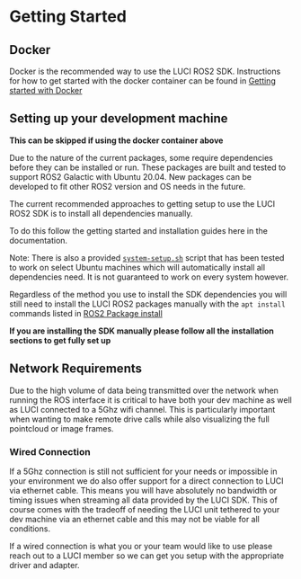 # Getting Started

## Docker

Docker is the recommended way to use the LUCI ROS2 SDK. Instructions for how to get started with the docker container can be found in [Getting started with Docker](./2_docker.md)

## Setting up your development machine

**This can be skipped if using the docker container above**

Due to the nature of the current packages, some require dependencies before they can be installed or run. These packages are built and tested to support ROS2 Galactic with Ubuntu 20.04. New packages can be developed to fit other ROS2 version and OS needs in the future.

The current recommended approaches to getting setup to use the LUCI ROS2 SDK is to install all dependencies manually.

To do this follow the getting started and installation guides here in the documentation.

Note: There is also a provided [`system-setup.sh`](https://github.com/lucimobility/luci-ros2-sdk/blob/main/system-setup.sh) script that has been tested to work on select Ubuntu machines which will automatically install all dependencies need. It is not guaranteed to work on every system however.

Regardless of the method you use to install the SDK dependencies you will still need to install the LUCI ROS2 packages manually with the `apt install` commands listed in [ROS2 Package install](../2_Installation/4_luci-ros2-sdk-install.md)

**If you are installing the SDK manually please follow all the installation sections to get fully set up**

## Network Requirements

Due to the high volume of data being transmitted over the network when running the ROS interface it is critical to have both your dev machine as well as LUCI connected to a 5Ghz wifi channel. This is particularly important when wanting to make remote drive calls while also visualizing the full pointcloud or image frames.

### Wired Connection

If a 5Ghz connection is still not sufficient for your needs or impossible in your environment we do also offer support for a direct connection to LUCI via ethernet cable. This means you will have absolutely no bandwidth or timing issues when streaming all data provided by the LUCI SDK. This of course comes with the tradeoff of needing the LUCI unit tethered to your dev machine via an ethernet cable and this may not be viable for all conditions.

If a wired connection is what you or your team would like to use please reach out to a LUCI member so we can get you setup with the appropriate driver and adapter.
